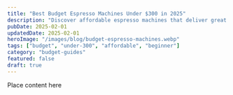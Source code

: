 ```yaml
---
title: "Best Budget Espresso Machines Under $300 in 2025"
description: "Discover affordable espresso machines that deliver great coffee without breaking the bank. Expert reviews of the best budget options under $300."
pubDate: 2025-02-01
updatedDate: 2025-02-01
heroImage: "/images/blog/budget-espresso-machines.webp"
tags: ["budget", "under-300", "affordable", "beginner"]
category: "budget-guides"
featured: false
draft: true
---
```


Place content here